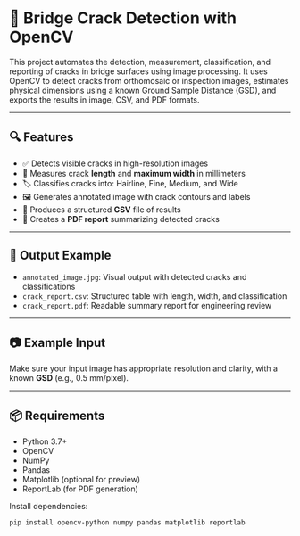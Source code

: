 # 🧠 Bridge Crack Detection with OpenCV

This project automates the detection, measurement, classification, and reporting of cracks in bridge surfaces using image processing. It uses OpenCV to detect cracks from orthomosaic or inspection images, estimates physical dimensions using a known Ground Sample Distance (GSD), and exports the results in image, CSV, and PDF formats.

---

## 🔍 Features

- ✅ Detects visible cracks in high-resolution images
- 📏 Measures crack **length** and **maximum width** in millimeters
- 🏷️ Classifies cracks into: Hairline, Fine, Medium, and Wide
- 🖼️ Generates annotated image with crack contours and labels
- 📄 Produces a structured **CSV** file of results
- 📑 Creates a **PDF report** summarizing detected cracks

---

## 📁 Output Example

- `annotated_image.jpg`: Visual output with detected cracks and classifications
- `crack_report.csv`: Structured table with length, width, and classification
- `crack_report.pdf`: Readable summary report for engineering review

---

## 📷 Example Input

Make sure your input image has appropriate resolution and clarity, with a known **GSD** (e.g., 0.5 mm/pixel).

---

## 📦 Requirements

- Python 3.7+
- OpenCV
- NumPy
- Pandas
- Matplotlib (optional for preview)
- ReportLab (for PDF generation)

Install dependencies:

```bash
pip install opencv-python numpy pandas matplotlib reportlab
